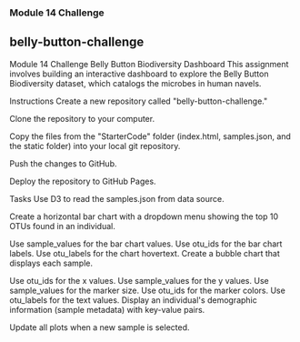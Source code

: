 ### Module 14 Challenge

## belly-button-challenge
Module 14 Challenge
Belly Button Biodiversity Dashboard
This assignment involves building an interactive dashboard to explore the Belly Button Biodiversity dataset, which catalogs the microbes in human navels.

Instructions
Create a new repository called "belly-button-challenge."

Clone the repository to your computer.

Copy the files from the "StarterCode" folder (index.html, samples.json, and the static folder) into your local git repository.

Push the changes to GitHub.

Deploy the repository to GitHub Pages.

Tasks
Use D3 to read the samples.json from data source.

Create a horizontal bar chart with a dropdown menu showing the top 10 OTUs found in an individual.

Use sample_values for the bar chart values.
Use otu_ids for the bar chart labels.
Use otu_labels for the chart hovertext.
Create a bubble chart that displays each sample.

Use otu_ids for the x values.
Use sample_values for the y values.
Use sample_values for the marker size.
Use otu_ids for the marker colors.
Use otu_labels for the text values.
Display an individual's demographic information (sample metadata) with key-value pairs.

Update all plots when a new sample is selected.
